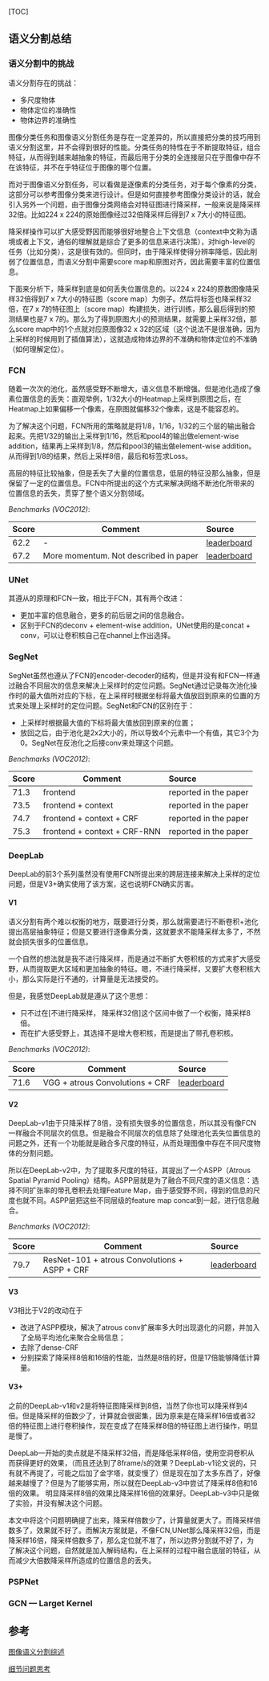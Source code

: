 

[TOC]

## 语义分割总结

### 语义分割中的挑战

语义分割存在的挑战：

* 多尺度物体
* 物体定位的准确性
* 物体边界的准确性



图像分类任务和图像语义分割任务是存在一定差异的，所以直接把分类的技巧用到语义分割这里，并不会得到很好的性能。分类任务的特性在于不断提取特征，组合特征，从而得到越来越抽象的特征，而最后用于分类的全连接层只在乎图像中存不在该特征，并不在乎特征位于图像的哪个位置。



而对于图像语义分割任务，可以看做是逐像素的分类任务，对于每个像素的分类，这部分可以参考图像分类来进行设计。但是如何直接参考图像分类设计的话，就会引入另外一个问题，由于图像分类网络会对特征图进行降采样，一般来说是降采样32倍。比如224 x 224的原始图像经过32倍降采样后得到7 x 7大小的特征图。



降采样操作可以扩大感受野因而能够很好地整合上下文信息（context中文称为语境或者上下文，通俗的理解就是综合了更多的信息来进行决策），对high-level的任务（比如分类），这是很有效的。但同时，由于降采样使得分辨率降低，因此削弱了位置信息，而语义分割中需要score map和原图对齐，因此需要丰富的位置信息。



下面来分析下，降采样到底是如何丢失位置信息的。以224 x 224的原数图像降采样32倍得到7 x 7大小的特征图（score map）为例子。然后将标签也降采样32倍，在7 x 7的特征图上（score map）构建损失，进行训练，那么最后得到的预测结果也是7 x 7的。那么为了得到原图大小的预测结果，就需要上采样32倍，那么score map中的1个点就对应原图像32 x 32的区域（这个说法不是很准确，因为上采样的时候用到了插值算法），这就造成物体边界的不准确和物体定位的不准确（如何理解定位）。





### FCN

随着一次次的池化，虽然感受野不断增大，语义信息不断增强。但是池化造成了像素位置信息的丢失：直观举例，1/32大小的Heatmap上采样到原图之后，在Heatmap上如果偏移一个像素，在原图就偏移32个像素，这是不能容忍的。



为了解决这个问题，FCN所用的策略就是将1/8，1/16，1/32的三个层的输出融合起来。先把1/32的输出上采样到1/16，然后和pool4的输出做element-wise addition，结果再上采样到1/8，然后和pool3的输出做element-wise addition。从而得到1/8的结果，然后上采样8倍，最后和标签求Loss。



高层的特征比较抽象，但是丢失了大量的位置信息，低层的特征没那么抽象，但是保留了一定的位置信息。FCN中所提出的这个方式来解决网络不断池化所带来的位置信息的丢失，贯穿了整个语义分割领域。

*Benchmarks (VOC2012)*:

| Score | Comment                               | Source                                                       |
| ----- | ------------------------------------- | :----------------------------------------------------------- |
| 62.2  | -                                     | [leaderboard](http://host.robots.ox.ac.uk:8080/leaderboard/displaylb.php?cls=mean&challengeid=11&compid=6&submid=6103#KEY_FCN-8s) |
| 67.2  | More momentum. Not described in paper | [leaderboard](http://host.robots.ox.ac.uk:8080/leaderboard/displaylb.php?cls=mean&challengeid=11&compid=6&submid=6103#KEY_FCN-8s-heavy) |



### UNet

其遵从的原理和FCN一致，相比于FCN，其有两个改进：

* 更加丰富的信息融合，更多的前后层之间的信息融合。
* 区别于FCN的deconv + element-wise addition，UNet使用的是concat + conv，可以让卷积核自己在channel上作出选择。



### SegNet

SegNet虽然也遵从了FCN的encoder-decoder的结构，但是并没有和FCN一样通过融合不同层次的信息来解决上采样时的定位问题。SegNet通过记录每次池化操作时的最大值所对应的下标，在上采样时根据坐标将最大值放回到原来的位置的方式来处理上采样时的定位问题。SegNet和FCN的区别在于：

* 上采样时根据最大值的下标将最大值放回到原来的位置；
* 放回之后，由于池化是2x2大小的，所以导致4个元素中一个有值，其它3个为0。SegNet在反池化之后接conv来处理这个问题。



*Benchmarks (VOC2012)*:

| Score | Comment                      | Source                |
| ----- | ---------------------------- | :-------------------- |
| 71.3  | frontend                     | reported in the paper |
| 73.5  | frontend + context           | reported in the paper |
| 74.7  | frontend + context + CRF     | reported in the paper |
| 75.3  | frontend + context + CRF-RNN | reported in the paper |



### DeepLab

DeepLab的前3个系列虽然没有使用FCN所提出来的跨层连接来解决上采样的定位问题，但是V3+确实使用了该方案，这也说明FCN确实厉害。

#### V1

语义分割有两个难以权衡的地方，既要进行分类，那么就需要进行不断卷积+池化提出高层抽象特征；但是又要进行逐像素分类，这就要求不能降采样太多了，不然就会损失很多的位置信息。

一个自然的想法就是我不进行降采样，而是通过不断扩大卷积核的方式来扩大感受野，从而提取更大区域和更加抽象的特征。嗯，不进行降采样，又要扩大卷积核大小，那么实际是行不通的，计算量是无法接受的。

但是，我感觉DeepLab就是遵从了这个思想：

* 只不过在[不进行降采样， 降采样32倍]这个区间中做了一个权衡，降采样8倍。
* 而在扩大感受野上，其选择不是增大卷积核，而是提出了带孔卷积核。

*Benchmarks (VOC2012)*:

| Score | Comment                         | Source                                                       |
| ----- | ------------------------------- | :----------------------------------------------------------- |
| 71.6  | VGG + atrous Convolutions + CRF | [leaderboard](http://host.robots.ox.ac.uk:8080/leaderboard/displaylb.php?cls=mean&challengeid=11&compid=6&submid=4646#KEY_DeepLab-MSc-CRF-LargeFOV) |

#### V2

DeepLab-v1由于只降采样了8倍，没有损失很多的位置信息，所以其没有像FCN一样融合不同层次的信息。但是融合不同层次的信息除了处理池化丢失位置信息的问题之外，还有一个功能就是融合多尺度的特征，从而处理图像中存在不同尺度物体的分割问题。

所以在DeepLab-v2中，为了提取多尺度的特征，其提出了一个ASPP（Atrous Spatial Pyramid Pooling）结构。ASPP层就是为了融合不同尺度的语义信息：选择不同扩张率的带孔卷积去处理Feature Map，由于感受野不同，得到的信息的尺度也就不同。ASPP层把这些不同层级的feature map concat到一起，进行信息融合。

*Benchmarks (VOC2012)*:

| Score | Comment                                       | Source                                                       |
| ----- | --------------------------------------------- | :----------------------------------------------------------- |
| 79.7  | ResNet-101 + atrous Convolutions + ASPP + CRF | [leaderboard](http://host.robots.ox.ac.uk:8080/leaderboard/displaylb.php?cls=mean&challengeid=11&compid=6&submid=6103#KEY_DeepLabv2-CRF) |

#### V3

V3相比于V2的改动在于

* 改进了ASPP模块，解决了atrous conv扩展率多大时出现退化的问题，并加入了全局平均池化来聚合全局信息；
* 去除了dense-CRF
* 分别探索了降采样8倍和16倍的性能，当然是8倍的好，但是17倍能够降低计算量。



#### V3+

之前的DeepLab-v1和v2是将特征图降采样到8倍，当然了你也可以降采样到4倍。但是降采样的倍数少了，计算就会很密集，因为原来是在降采样16倍或者32倍的特征图上进行卷积操作，现在变成了在降采样8倍的特征图上进行操作，明显是慢了。

DeepLab一开始的卖点就是不降采样32倍，而是降低采样8倍，使用空洞卷积从而获得更好的效果，（而且还达到了8frame/s的效果？DeepLab-v1论文说的，只有就不再提了，可能之后加了金字塔，就变慢了）但是现在加了太多东西了，好像越来越慢了？但是为了能够实用，所以就在DeepLab-v3中尝试了降采样8倍和16倍的效果。 明显降采样8倍的效果比降采样16倍的效果好。DeepLab-v3中只是做了实验，并没有解决这个问题。

本文中将这个问题明确提了出来，降采样倍数少了，计算量就更大了。而降采样倍数多了，效果就不好了。而解决方案就是，不像FCN,UNet那么降采样32倍，而是降采样16倍，降采样倍数多了，那么定位就不准了，所以边界分割就不好了，为了解决这个问题，自然就是加入解码结构，在上采样的过程中融合底层的特征，从而减少大倍数降采样所造成的位置信息的丢失。



### PSPNet

### GCN — Larget  Kernel



 





## 参考

[图像语义分割综述](https://zhuanlan.zhihu.com/p/37801090)

[细节问题思考](https://www.cnblogs.com/ymjyqsx/p/9585803.html)
